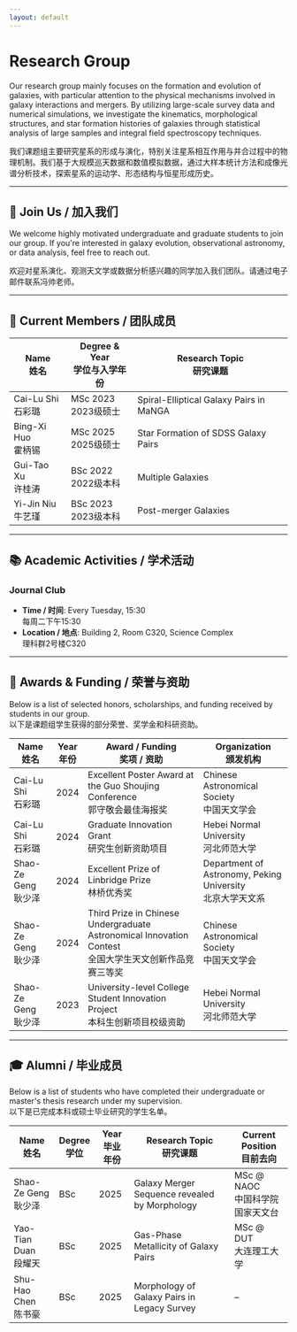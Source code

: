 ```yaml
---
layout: default
---
```


# Research Group

Our research group mainly focuses on the formation and evolution of galaxies, with particular attention to the physical mechanisms involved in galaxy interactions and mergers. By utilizing large-scale survey data and numerical simulations, we investigate the kinematics, morphological structures, and star formation histories of galaxies through statistical analysis of large samples and integral field spectroscopy techniques.

我们课题组主要研究星系的形成与演化，特别关注星系相互作用与并合过程中的物理机制。我们基于大规模巡天数据和数值模拟数据，通过大样本统计方法和成像光谱分析技术，探索星系的运动学、形态结构与恒星形成历史。

---

## 🚀 Join Us / 加入我们

We welcome highly motivated undergraduate and graduate students to join our group. If you're interested in galaxy evolution, observational astronomy, or data analysis, feel free to reach out.

欢迎对星系演化、观测天文学或数据分析感兴趣的同学加入我们团队。请通过电子邮件联系冯帅老师。

---

## 👥 Current Members / 团队成员

| Name <br> 姓名 | Degree & Year <br> 学位与入学年份 | Research Topic <br> 研究课题 |
|----------------|-------------------------------|-----------------------------|
| Cai-Lu Shi <br> 石彩璐  | MSc 2023 <br> 2023级硕士 | Spiral-Elliptical Galaxy Pairs in MaNGA |
| Bing-Xi Huo <br> 霍柄锡 | MSc 2025 <br> 2025级硕士 | Star Formation of SDSS Galaxy Pairs |
| Gui-Tao Xu <br> 许桂涛  | BSc 2022 <br> 2022级本科 | Multiple Galaxies |
| Yi-Jin Niu <br> 牛艺瑾  | BSc 2023 <br> 2023级本科 | Post-merger Galaxies |

---

## 📚 Academic Activities / 学术活动

### Journal Club
- **Time / 时间**: Every Tuesday, 15:30 <br> 每周二下午15:30  
- **Location / 地点**: Building 2, Room C320, Science Complex <br> 理科群2号楼C320  

---

## 🏅 Awards & Funding / 荣誉与资助

Below is a list of selected honors, scholarships, and funding received by students in our group.  
以下是课题组学生获得的部分荣誉、奖学金和科研资助。

| Name <br> 姓名 | Year <br> 年份 | Award / Funding <br> 奖项 / 资助 | Organization <br> 颁发机构 |
|----------------|----------------|---------------------------------|-----------------------------|
| Cai-Lu Shi <br> 石彩璐 | 2024 | Excellent Poster Award at the Guo Shoujing Conference <br> 郭守敬会最佳海报奖 | Chinese Astronomical Society <br> 中国天文学会 |
| Cai-Lu Shi <br> 石彩璐 | 2024 | Graduate Innovation Grant <br> 研究生创新资助项目 | Hebei Normal University <br> 河北师范大学 |
| Shao-Ze Geng <br> 耿少泽 | 2024 | Excellent Prize of Linbridge Prize <br> 林桥优秀奖 | Department of Astronomy, Peking University <br> 北京大学天文系 |
| Shao-Ze Geng <br> 耿少泽 | 2024 | Third Prize in Chinese Undergraduate Astronomical Innovation Contest<br> 全国大学生天文创新作品竞赛三等奖 | Chinese Astronomical Society <br> 中国天文学会 |
| Shao-Ze Geng <br> 耿少泽 | 2023 | University-level College Student Innovation Project <br> 本科生创新项目校级资助 | Hebei Normal University <br> 河北师范大学 |

---

## 🎓 Alumni / 毕业成员

Below is a list of students who have completed their undergraduate or master's thesis research under my supervision.  
以下是已完成本科或硕士毕业研究的学生名单。

| Name <br> 姓名 | Degree <br> 学位 | Year <br> 毕业年份 | Research Topic <br> 研究课题 | Current Position <br> 目前去向 |
|----------------|------------------|------------------------|-----------------------------|------------------------------|
| Shao-Ze Geng <br> 耿少泽 | BSc | 2025 | Galaxy Merger Sequence revealed by Morphology | MSc @ NAOC <br> 中国科学院国家天文台 |
| Yao-Tian Duan <br> 段耀天 | BSc | 2025 | Gas-Phase Metallicity of Galaxy Pairs | MSc @ DUT <br> 大连理工大学 |
| Shu-Hao Chen <br> 陈书豪 | BSc | 2025 | Morphology of Galaxy Pairs in Legacy Survey | – |
